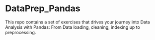 # DataPrep_Pandas
This repo contains a set of exercises that drives your journey into Data Analysis with Pandas: From Data loading, cleaning, indexing up to preprocessing.


